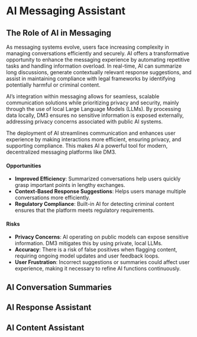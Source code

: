 # AI Messaging Assistant

## The Role of AI in Messaging

As messaging systems evolve, users face increasing complexity in managing conversations efficiently and securely. AI offers a transformative opportunity to enhance the messaging experience by automating repetitive tasks and handling information overload. In real-time, AI can summarize long discussions, generate contextually relevant response suggestions, and assist in maintaining compliance with legal frameworks by identifying potentially harmful or criminal content.

AI’s integration within messaging allows for seamless, scalable communication solutions while prioritizing privacy and security, mainly through the use of local Large Language Models (LLMs). By processing data locally, DM3 ensures no sensitive information is exposed externally, addressing privacy concerns associated with public AI systems.

The deployment of AI streamlines communication and enhances user experience by making interactions more efficient, ensuring privacy, and supporting compliance. This makes AI a powerful tool for modern, decentralized messaging platforms like DM3.

#### Opportunities

* **Improved Efficiency**: Summarized conversations help users quickly grasp important points in lengthy exchanges.
* **Context-Based Response Suggestions**: Helps users manage multiple conversations more efficiently.
* **Regulatory Compliance**: Built-in AI for detecting criminal content ensures that the platform meets regulatory requirements.

#### Risks

* **Privacy Concerns**: AI operating on public models can expose sensitive information. DM3 mitigates this by using private, local LLMs.
* **Accuracy**: There is a risk of false positives when flagging content, requiring ongoing model updates and user feedback loops.
* **User Frustration**: Incorrect suggestions or summaries could affect user experience, making it necessary to refine AI functions continuously.

## AI Conversation Summaries

## AI Response Assistant

## AI Content Assistant

